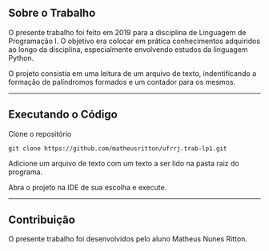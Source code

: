 ## Sobre o Trabalho

O presente trabalho foi feito em 2019 para a disciplina de Linguagem de Programação I. O objetivo era colocar em prática conhecimentos adquiridos ao longo da disciplina,
especialmente envolvendo estudos da linguagem Python.

O projeto consistia em uma leitura de um arquivo de texto, indentificando a formação de palíndromos formados e um contador para os mesmos.

<hr />

## Executando o Código

Clone o repositório

    git clone https://github.com/matheusritton/ufrrj.trab-lp1.git

Adicione um arquivo de texto com um texto a ser lido na pasta raiz do programa.

Abra o projeto na IDE de sua escolha e execute.

<hr />

## Contribuição

O presente trabalho foi desenvolvidos pelo aluno Matheus Nunes Ritton.
